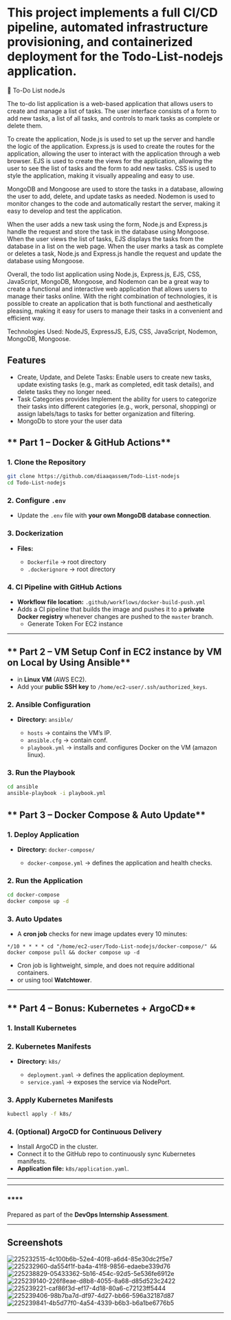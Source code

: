 
# This project implements a full CI/CD pipeline, automated infrastructure provisioning, and containerized deployment for the **Todo-List-nodejs** application.
📝 To-Do List nodeJs

The to-do list application is a web-based application that allows users to create and manage a list of tasks. The user interface consists of a form to add new tasks, a list of all tasks, and controls to mark tasks as complete or delete them.

To create the application, Node.js is used to set up the server and handle the logic of the application. Express.js is used to create the routes for the application, allowing the user to interact with the application through a web browser. EJS is used to create the views for the application, allowing the user to see the list of tasks and the form to add new tasks. CSS is used to style the application, making it visually appealing and easy to use.

MongoDB and Mongoose are used to store the tasks in a database, allowing the user to add, delete, and update tasks as needed. Nodemon is used to monitor changes to the code and automatically restart the server, making it easy to develop and test the application.

When the user adds a new task using the form, Node.js and Express.js handle the request and store the task in the database using Mongoose. When the user views the list of tasks, EJS displays the tasks from the database in a list on the web page. When the user marks a task as complete or deletes a task, Node.js and Express.js handle the request and update the database using Mongoose.

Overall, the todo list application using Node.js, Express.js, EJS, CSS, JavaScript, MongoDB, Mongoose, and Nodemon can be a great way to create a functional and interactive web application that allows users to manage their tasks online. With the right combination of technologies, it is possible to create an application that is both functional and aesthetically pleasing, making it easy for users to manage their tasks in a convenient and efficient way.

Technologies Used: NodeJS, ExpressJS, EJS, CSS, JavaScript, Nodemon, MongoDB, Mongoose.

## Features

- Create, Update, and Delete Tasks: Enable users to create new tasks, update existing tasks (e.g., mark as completed, edit task details), and delete tasks they no longer need.
- Task Categories provides Implement the ability for users to categorize their tasks into different categories (e.g., work, personal, shopping) or assign labels/tags to tasks for better organization and filtering.
- MongoDb to store your the user data




## ** Part 1 – Docker & GitHub Actions**

### **1. Clone the Repository**

```bash
git clone https://github.com/diaaqassem/Todo-List-nodejs
cd Todo-List-nodejs
```

### **2. Configure `.env`**

* Update the `.env` file with **your own MongoDB database connection**.

### **3. Dockerization**

* **Files:**

  * `Dockerfile` → root directory
  * `.dockerignore` → root directory

### **4. CI Pipeline with GitHub Actions**

* **Workflow file location:** `.github/workflows/docker-build-push.yml`
* Adds a CI pipeline that builds the image and pushes it to a **private Docker registry** whenever changes are pushed to the `master` branch.
  * Generate Token For EC2 instance

---

## ** Part 2 – VM Setup Conf in EC2 instance by VM on Local by Using Ansible**

* in **Linux VM** (AWS EC2).
* Add your **public SSH key** to `/home/ec2-user/.ssh/authorized_keys`.

### **2. Ansible Configuration**

* **Directory:** `ansible/`

  * `hosts` → contains the VM’s IP.
  *  `ansible.cfg` → contain conf.
  * `playbook.yml` → installs and configures Docker on the VM (amazon linux).

### **3. Run the Playbook**

```bash
cd ansible
ansible-playbook -i playbook.yml
```



## ** Part 3 – Docker Compose & Auto Update**

### **1. Deploy Application**

* **Directory:** `docker-compose/`

  * `docker-compose.yml` → defines the application and health checks.

### **2. Run the Application**

```bash
cd docker-compose
docker compose up -d
```

### **3. Auto Updates**

* A **cron job** checks for new image updates every 10 minutes:

```
*/10 * * * * cd "/home/ec2-user/Todo-List-nodejs/docker-compose/" && docker compose pull && docker compose up -d
```

* Cron job is lightweight, simple, and does not require additional containers.
* or using tool **Watchtower**.

---

## ** Part 4 – Bonus: Kubernetes + ArgoCD**

### **1. Install Kubernetes**

### **2. Kubernetes Manifests**

* **Directory:** `k8s/`

  * `deployment.yaml` → defines the application deployment.
  * `service.yaml` → exposes the service via NodePort.

### **3. Apply Kubernetes Manifests**

```bash
kubectl apply -f k8s/
```

### **4. (Optional) ArgoCD for Continuous Delivery**

* Install ArgoCD in the cluster.
* Connect it to the GitHub repo to continuously sync Kubernetes manifests.
* **Application file:** `k8s/application.yaml`.

---

---

### ****

Prepared as part of the **DevOps Internship Assessment**.

---


## Screenshots

![225232515-4c100b6b-52e4-40f8-a6d4-85e30dc2f5e7](https://github.com/Ankit6098/Todos-nodejs/assets/92246613/487f548f-7ca6-4183-9443-c88c9f79c3f0)
![225232960-da554f1f-ba4a-41f8-9856-edaebe339d76](https://github.com/Ankit6098/Todos-nodejs/assets/92246613/25515d2e-1d72-498d-8044-59a01c6b9127)
![225238829-05433362-5b16-454c-92d5-5e536fe6912e](https://github.com/Ankit6098/Todos-nodejs/assets/92246613/316d15ca-1fe8-4581-80b1-fc316340bba6)
![225239140-226f8eae-d8b8-4055-8a68-d85d523c2422](https://github.com/Ankit6098/Todos-nodejs/assets/92246613/44a0c418-449e-446f-8a8e-3c4e14fca8bf)
![225239221-caf86f3d-ef17-4d18-80a6-c72123ff5444](https://github.com/Ankit6098/Todos-nodejs/assets/92246613/2ee90ab0-95d4-44f4-80ac-b17b088ac1ce)
![225239406-98b7ba7d-df97-4d27-bb66-596a32187d87](https://github.com/Ankit6098/Todos-nodejs/assets/92246613/960ff353-1ce9-4ef8-94e4-10af09184fd2)
![225239841-4b5d77f0-4a54-4339-b6b3-b6a1be6776b5](https://github.com/Ankit6098/Todos-nodejs/assets/92246613/f5ffc3b8-480f-4d11-9a0b-c469e3c17e8e)


---

